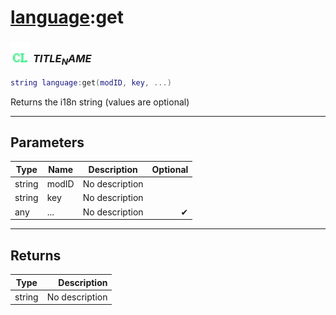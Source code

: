 # [language](../language/README.md):get

### <img src="../../.gitbook/assets/client.png" width="32" height="32" /> $TITLE_NAME$

```lua
string language:get(modID, key, ...)
```

Returns the i18n string (values are optional)<br>

-----------------
## Parameters

| Type   | Name | Description | Optional |
| ------ | ---- | ----------- | -------: |
| string | modID | No description |  |
| string | key | No description |  |
| any | ... | No description | ✔ |

-----------------
## Returns

| Type   | Description |
| ------ | ----------: |
| string | No description |
